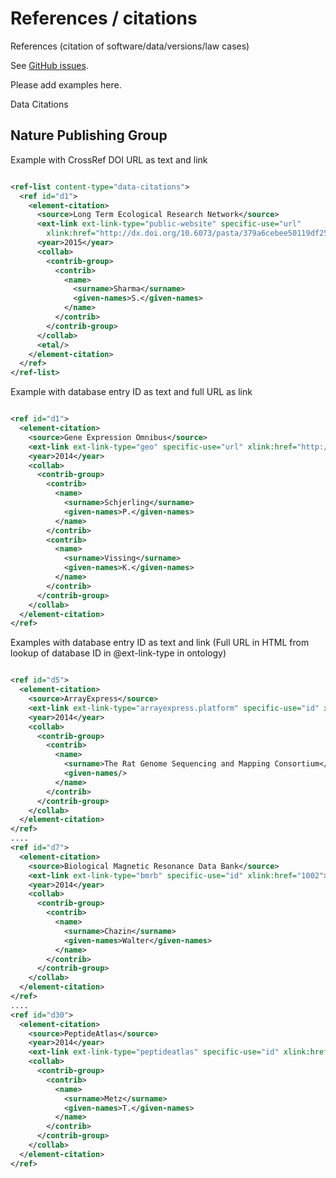 # References / citations

References (citation of software/data/versions/law cases)

See [GitHub issues](https://github.com/JATS4R/elements/labels/references-citations).

Please add examples here.

Data Citations

## Nature Publishing Group


Example with CrossRef DOI URL as text and link

```xml

<ref-list content-type="data-citations">
  <ref id="d1">
    <element-citation>
      <source>Long Term Ecological Research Network</source>
      <ext-link ext-link-type="public-website" specific-use="url"
        xlink:href="http://dx.doi.org/10.6073/pasta/379a6cebee50119df2575c469aba19c5">http://dx.doi.org/10.6073/pasta/379a6cebee50119df2575c469aba19c5</ext-link>
      <year>2015</year>
      <collab>
        <contrib-group>
          <contrib>
            <name>
              <surname>Sharma</surname>
              <given-names>S.</given-names>
            </name>
          </contrib>
        </contrib-group>
      </collab>
      <etal/>
    </element-citation>
  </ref>
</ref-list>


```

Example with database entry ID as text and full URL as link

```xml

<ref id="d1">
  <element-citation>
    <source>Gene Expression Omnibus</source>
    <ext-link ext-link-type="geo" specific-use="url" xlink:href="http://www.ncbi.nlm.nih.gov/geo/query/acc.cgi?acc=GSE59088">GSE59088</ext-link>
    <year>2014</year>
    <collab>
      <contrib-group>
        <contrib>
          <name>
            <surname>Schjerling</surname>
            <given-names>P.</given-names>
          </name>
        </contrib>
        <contrib>
          <name>
            <surname>Vissing</surname>
            <given-names>K.</given-names>
          </name>
        </contrib>
      </contrib-group>
    </collab>
  </element-citation>
</ref>


```

Examples with database entry ID as text and link (Full URL in HTML from lookup of database ID in @ext-link-type in ontology)


```xml

<ref id="d5">
  <element-citation>
    <source>ArrayExpress</source>
    <ext-link ext-link-type="arrayexpress.platform" specific-use="id" xlink:href="E-MTAB-2332">E-MTAB-2332</ext-link>
    <year>2014</year>
    <collab>
      <contrib-group>
        <contrib>
          <name>
            <surname>The Rat Genome Sequencing and Mapping Consortium</surname>
            <given-names/>
          </name>
        </contrib>
      </contrib-group>
    </collab>
  </element-citation>
</ref>
....
<ref id="d7">
  <element-citation>
    <source>Biological Magnetic Resonance Data Bank</source>
    <ext-link ext-link-type="bmrb" specific-use="id" xlink:href="1002">1002</ext-link>
    <year>2014</year>
    <collab>
      <contrib-group>
        <contrib>
          <name>
            <surname>Chazin</surname>
            <given-names>Walter</given-names>
          </name>
        </contrib>
      </contrib-group>
    </collab>
  </element-citation>
</ref>
....
<ref id="d30">
  <element-citation>
    <source>PeptideAtlas</source>
    <year>2014</year>
    <ext-link ext-link-type="peptideatlas" specific-use="id" xlink:href="PASS00416">PASS00416</ext-link>
    <collab>
      <contrib-group>
        <contrib>
          <name>
            <surname>Metz</surname>
            <given-names>T.</given-names>
          </name>
        </contrib>
      </contrib-group>
    </collab>
  </element-citation>
</ref>

```

